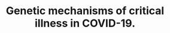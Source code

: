 ---
title: "Genetic mechanisms of critical illness in COVID-19."
journal: "Nature"
year: 2021
authors: ["Pairo-Castineira E, Clohisey S, Klaric L, ..., Millar JE, ..., Baillie JK."]
doi: "10.1038/s41586-020-03065-y"
isFeatured: true
---